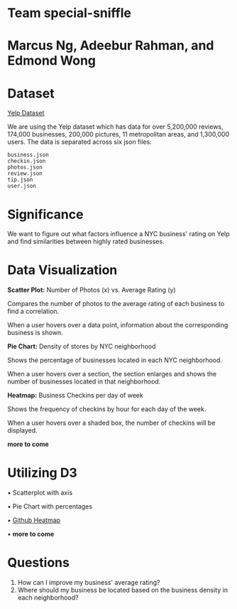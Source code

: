 # Team special-sniffle
# Marcus Ng, Adeebur Rahman, and Edmond Wong

# Dataset
[Yelp Dataset](https://www.yelp.com/dataset)

We are using the Yelp dataset which has data for over 5,200,000 reviews, 174,000 businesses, 200,000 pictures, 11 metropolitan areas, and 1,300,000 users. The data is separated across six json files:
```
business.json
checkin.json
photos.json
review.json
tip.json
user.json
```

# Significance
We want to figure out what factors influence a NYC business' rating on Yelp and find similarities between highly rated businesses.

# Data Visualization
**Scatter Plot:** Number of Photos (x) vs. Average Rating (y)

Compares the number of photos to the average rating of each business to find a correlation.

When a user hovers over a data point, information about the corresponding business is shown.


**Pie Chart:** Density of stores by NYC neighborhood

Shows the percentage of businesses located in each NYC neighborhood.

When a user hovers over a section, the section enlarges and shows the number of businesses located in that neighborhood.


**Heatmap:** Business Checkins per day of week

Shows the frequency of checkins by hour for each day of the week.

When a user hovers over a shaded box, the number of checkins will be displayed.


**more to come**

# Utilizing D3
• Scatterplot with axis

• Pie Chart with percentages

• [Github Heatmap](http://bl.ocks.org/tjdecke/5558084)

• **more to come**

# Questions
1) How can I improve my business' average rating?
2) Where should my business be located based on the business density in each neighborhood?
